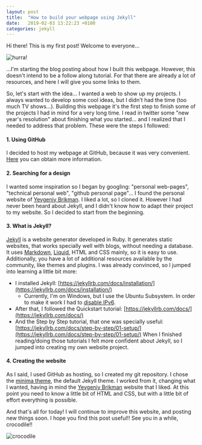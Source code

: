 ```yaml
---
layout: post
title:  "How to build your webpage using Jekyll"
date:   2019-02-03 13:22:23 +0100
categories: jekyll
---
```

<!--
You’ll find this post in your `_posts` directory. Go ahead and edit it and re-build the site to see your changes. You can rebuild the site in many different ways, but the most common way is to run `jekyll serve`, which launches a web server and auto-regenerates your site when a file is updated.

To add new posts, simply add a file in the `_posts` directory that follows the convention `YYYY-MM-DD-name-of-post.ext` and includes the necessary front matter. Take a look at the source for this post to get an idea about how it works.

Jekyll also offers powerful support for code snippets:

{% highlight ruby %}
def print_hi(name)
  puts "Hi, #{name}"
end
print_hi('Tom')
#=> prints 'Hi, Tom' to STDOUT.
{% endhighlight %}

Check out the [Jekyll docs][jekyll-docs] for more info on how to get the most out of Jekyll. File all bugs/feature requests at [Jekyll’s GitHub repo][jekyll-gh]. If you have questions, you can ask them on [Jekyll Talk][jekyll-talk].

[jekyll-docs]: https://jekyllrb.com/docs/home
[jekyll-gh]:   https://github.com/jekyll/jekyll
[jekyll-talk]: https://talk.jekyllrb.com/
-->

Hi there! This is my first post! Welcome to everyone...

![hurra!](https://i.giphy.com/media/3ornjVEDmHQqVgF0Ri/giphy.gif)

...I'm starting the blog posting about how I built this webpage. However, this doesn't intend to be a follow along tutorial. For that there are already a lot of resources, and here I will give you some links to them.

So, let's start with the idea... I wanted a web to show up my projects. I always wanted to develop some cool ideas, but I didn't had the time (too much TV shows...). Building this webpage it's the first step to finish some of the projects I had in mind for a very long time. I read in twitter some "new year's resolution" about finishing what you started... and I realized that I needed to address that problem. These were the steps I followed:

#### 1. Using GitHub
I decided to host my webpage at GitHub, because it was very convenient. [Here](https://pages.github.com/) you can obtain more information.

#### 2. Searching for a design
 I wanted some inspiration so I began by googling: "personal web-pages", "technical personal web", "github personal page"... I found the personal website of [Yevgeniy Brikman](https://github.com/brikis98/yevgeniy-brikman-homepage). I liked a lot, so I cloned it. However I had never been heard about Jekyll, and I didn't know how to adapt their project to my website. So I decided to start from the beginning.

#### 3. What is Jekyll?
[Jekyll](https://jekyllrb.com/) is a website generator developed in Ruby. It generates static websites, that works specially well with blogs, without needing a database. It uses [Markdown](https://daringfireball.net/projects/markdown/), [Liquid](https://github.com/Shopify/liquid/wiki), HTML and CSS mainly, so it is easy to use. Additionally,
you have a lot of additional resources available by the community, like themes and plugins. I was already convinced, so I jumped into learning a little bit more:
* I installed Jekyll: [https://jekyllrb.com/docs/installation/](https://jekyllrb.com/docs/installation/)
  - Currently, I'm on Windows, but I use the Ubuntu Subsystem. In order to make it work I had to [disable IPv6](https://support.opendns.com/hc/en-us/articles/227988887-How-to-Disable-IPv6).
* After that, I followed the Quickstart tutorial: [https://jekyllrb.com/docs/](https://jekyllrb.com/docs/)
* And the Step by Step tutorial, that one was specially useful: [https://jekyllrb.com/docs/step-by-step/01-setup/](https://jekyllrb.com/docs/step-by-step/01-setup/)
When I finished reading/doing those tutorials I felt more confident about Jekyll, so I jumped into creating my own website project.

#### 4. Creating the website
As I said, I used GitHub as hosting, so I created my git repository. I chose the [minima theme](https://github.com/jekyll/minima), the default Jekyll theme. I worked from it, changing what I wanted, having in mind the [Yevgeniy Brikman](https://www.ybrikman.com/) website that I liked. At this point you need to know a little bit of HTML and CSS, but with a little bit of effort everything is possible.

And that's all for today! I will continue to improve this website, and posting new things soon. I hope you find this post useful!! See you in a while, crocodile!!

![crocodile](https://media.giphy.com/media/3sbmGcz7jVEfdqHB3z/giphy.gif)
